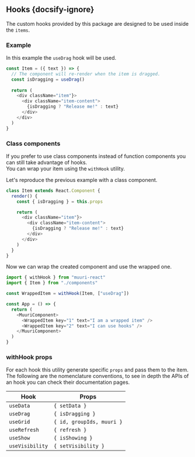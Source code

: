 ## Hooks {docsify-ignore}

The custom hooks provided by this package are designed to be used inside the `items`.

### Example

In this example the `useDrag` hook will be used. 

```js
const Item = ({ text }) => {
  // The component will re-render when the item is dragged.
  const isDragging = useDrag()
  
  return (
    <div className="item"}>
      <div className="item-content">
        {isDragging ? "Release me!" : text}
      </div>
    </div>
  )
}
```

### Class components

If you prefer to use class components instead of function components you can still take advantage of hooks. <br>
You can wrap your item using the `withHook` utility.

Let's reproduce the previous example with a class component.

```js
class Item extends React.Component {
  render() {
    const { isDragging } = this.props

    return (
      <div className="item"}>
        <div className="item-content">
          {isDragging ? "Release me!" : text}
        </div>
      </div>
    )
  }
}
```
Now we can wrap the created component and use the wrapped one.

```js
import { withHook } from "muuri-react"
import { Item } from "./components"

const WrappedItem = withHook(Item, ["useDrag"])

const App = () => {
  return (
    <MuuriComponent>
      <WrappedItem key="1" text="I am a wrapped item" />
      <WrappedItem key="2" text="I can use hooks" />
    </MuuriComponent>
  )
}
```

### withHook props

For each hook this utility generate specific `props` and pass them to the item. The following are the nomenclature conventions, to see in depth the APIs of an hook you can check their documentation pages. 

| Hook          | Props         |
| ------------- | ------------- |
| `useData`     | `{ setData }` |
| `useDrag`  | `{ isDragging }` |
| `useGrid`  | `{ id, groupIds, muuri }` |
| `useRefresh`  | `{ refresh }` |
| `useShow`  | `{ isShowing }` |
| `useVisibility`  | `{ setVisibility }` |


